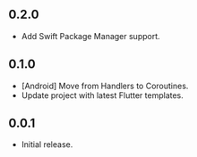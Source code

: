 ## 0.2.0

- Add Swift Package Manager support.

## 0.1.0

- [Android] Move from Handlers to Coroutines.
- Update project with latest Flutter templates.

## 0.0.1

- Initial release.
